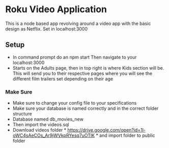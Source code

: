 # Roku Video Application
This is a node based app revolving around a video app with the basic design as Netflix.
Set in localhost:3000
## Setup
* In command prompt do an npm start
Then navigate to your localhost:3000
* Starts on the Adults page, then in top right is where Kids section will be. This will send you to their respective pages where you will see the different film trailers set depending on their age
### Make Sure
* Make sure to change your config file to your specifications
* Make sure your database is named correctly and in the correct folder structure
* Database named db_movies_new
* Then import the videos.sql
* Download videos folder *
 https://drive.google.com/open?id=1l-oWC4sAeCOs_Ar9jWVkpRYesq7uOTlK *
 and import folder to public folder
